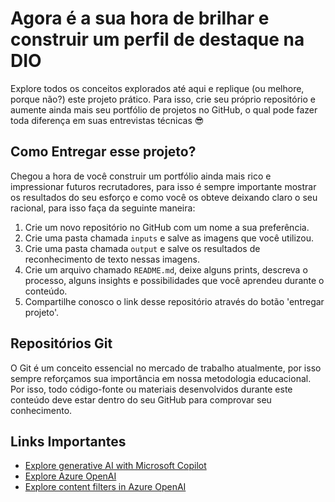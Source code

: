 # Agora é a sua hora de brilhar e construir um perfil de destaque na DIO

Explore todos os conceitos explorados até aqui e replique (ou melhore, porque não?) este projeto prático. Para isso, crie seu próprio repositório e aumente ainda mais seu portfólio de projetos no GitHub, o qual pode fazer toda diferença em suas entrevistas técnicas 😎

## Como Entregar esse projeto?

Chegou a hora de você construir um portfólio ainda mais rico e impressionar futuros recrutadores, para isso é sempre importante mostrar os resultados do seu esforço e como você os obteve deixando claro o seu racional, para isso faça da seguinte maneira:

1. Crie um novo repositório no GitHub com um nome a sua preferência.
2. Crie uma pasta chamada `inputs` e salve as imagens que você utilizou.
3. Crie uma pasta chamada `output` e salve os resultados de reconhecimento de texto nessas imagens.
4. Crie um arquivo chamado `README.md`, deixe alguns prints, descreva o processo, alguns insights e possibilidades que você aprendeu durante o conteúdo.
5. Compartilhe conosco o link desse repositório através do botão 'entregar projeto'.

## Repositórios Git

O Git é um conceito essencial no mercado de trabalho atualmente, por isso sempre reforçamos sua importância em nossa metodologia educacional. Por isso, todo código-fonte ou materiais desenvolvidos durante este conteúdo deve estar dentro do seu GitHub para comprovar seu conhecimento.

## Links Importantes

- [Explore generative AI with Microsoft Copilot](https://microsoftlearning.github.io/mslearn-ai-fundamentals/Instructions/Labs/12-generative-ai.html)
- [Explore Azure OpenAI](https://microsoftlearning.github.io/mslearn-ai-fundamentals/Instructions/Labs/13-azure-openai.html)
- [Explore content filters in Azure OpenAI](https://microsoftlearning.github.io/mslearn-ai-fundamentals/Instructions/Labs/14-azure-openai-content-filters.html)